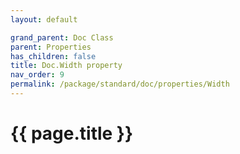 ```yaml
---
layout: default

grand_parent: Doc Class
parent: Properties
has_children: false
title: Doc.Width property
nav_order: 9
permalink: /package/standard/doc/properties/Width
---
```

# {{ page.title }}




